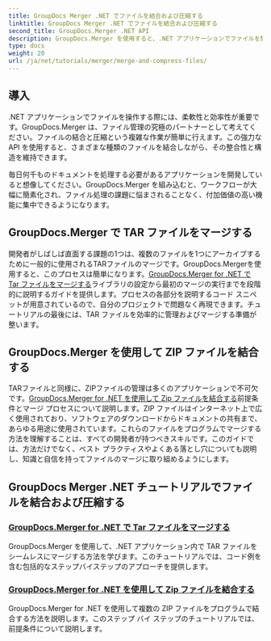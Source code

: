 ```yaml
---
title: GroupDocs Merger .NET でファイルを結合および圧縮する
linktitle: GroupDocs Merger .NET でファイルを結合および圧縮する
second_title: GroupDocs.Merger .NET API
description: GroupDocs.Merger を使用すると、.NET アプリケーションでファイルを簡単に結合および圧縮できます。TAR ファイルと ZIP ファイルを結合するためのチュートリアルを段階的に参照してください。
type: docs
weight: 20
url: /ja/net/tutorials/merger/merge-and-compress-files/
---
```

## 導入

.NET アプリケーションでファイルを操作する際には、柔軟性と効率性が重要です。GroupDocs.Merger は、ファイル管理の究極のパートナーとして考えてください。ファイルの結合と圧縮という複雑な作業が簡単に行えます。この強力な API を使用すると、さまざまな種類のファイルを結合しながら、その整合性と構造を維持できます。

毎日何千ものドキュメントを処理する必要があるアプリケーションを開発していると想像してください。GroupDocs.Merger を組み込むと、ワークフローが大幅に簡素化され、ファイル処理の課題に悩まされることなく、付加価値の高い機能に集中できるようになります。

## GroupDocs.Merger で TAR ファイルをマージする

開発者がしばしば直面する課題の1つは、複数のファイルを1つにアーカイブするために一般的に使用されるTARファイルのマージです。GroupDocs.Mergerを使用すると、このプロセスは簡単になります。[GroupDocs.Merger for .NET で Tar ファイルをマージする](./merge-tar-files/)ライブラリの設定から最初のマージの実行までを段階的に説明するガイドを提供します。プロセスの各部分を説明するコード スニペットが用意されているので、自分のプロジェクトで問題なく再現できます。チュートリアルの最後には、TAR ファイルを効率的に管理およびマージする準備が整います。

## GroupDocs.Merger を使用して ZIP ファイルを結合する

TARファイルと同様に、ZIPファイルの管理は多くのアプリケーションで不可欠です。[GroupDocs.Merger for .NET を使用して Zip ファイルを結合する](./merge-zip-files/)前提条件とマージ プロセスについて説明します。ZIP ファイルはインターネット上で広く使用されており、ソフトウェアのダウンロードからドキュメントの共有まで、あらゆる用途に使用されています。これらのファイルをプログラムでマージする方法を理解することは、すべての開発者が持つべきスキルです。このガイドでは、方法だけでなく、ベスト プラクティスやよくある落とし穴についても説明し、知識と自信を持ってファイルのマージに取り組めるようにします。

## GroupDocs Merger .NET チュートリアルでファイルを結合および圧縮する
### [GroupDocs.Merger for .NET で Tar ファイルをマージする](./merge-tar-files/)
GroupDocs.Merger を使用して、.NET アプリケーション内で TAR ファイルをシームレスにマージする方法を学びます。このチュートリアルでは、コード例を含む包括的なステップバイステップのアプローチを提供します。
### [GroupDocs.Merger for .NET を使用して Zip ファイルを結合する](./merge-zip-files/)
GroupDocs.Merger for .NET を使用して複数の ZIP ファイルをプログラムで結合する方法を説明します。このステップ バイ ステップのチュートリアルでは、前提条件について説明します。
